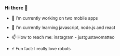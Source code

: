 ### Hi there 👋



- 🔭 I’m currently working on two mobile apps
- 🌱 I’m currently learning javascript, node.js and react
- 📫 How to reach me: 
instagram - justgustavomatteo 

- ⚡ Fun fact: I really love robots 

